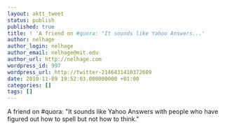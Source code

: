 ```yaml
---
layout: aktt_tweet
status: publish
published: true
title: ! 'A friend on #quora: "It sounds like Yahoo Answers...'
author: nelhage
author_login: nelhage
author_email: nelhage@mit.edu
author_url: http://nelhage.com
wordpress_id: 997
wordpress_url: http://twitter-2146431410372609
date: 2010-11-09 19:52:03.000000000 +01:00
categories: []
tags: []
---
```

A friend on #quora: "It sounds like Yahoo Answers with people who have figured out how to spell but not how to think."
